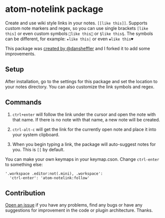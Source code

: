 # atom-notelink package

Create and use wiki style links in your notes. `[[like this]]`. Supports custom note markers and regex, so you can use single brackets `[like this]` or even custom symbols `🔗like this🔗` or `§like this§`. The symbols can be different, for example: `★like this|` or even `❀like this♥`

This package was [created by @dansheffler](https://github.com/dansheffler/zettelkasten-wiki) and I forked it to add some improvements.

## Setup

After installation, go to the settings for this package and set the location to your notes directory. You can also customize the link symbols and regex.

## Commands

1. `ctrl+enter` will follow the link under the cursor and open the note with that name. If there is no note with that name, a new note will be created.

2. `ctrl-alt-c` will get the link for the currently open note and place it into your system clipboard.

3. When you begin typing a link, the package will auto-suggest notes for you. This is `[[` by default.

You can make your own keymaps in your keymap.cson. Change `ctrl-enter` to something else:

```
'.workspace .editor:not(.mini), .workspace':
  'ctrl-enter': 'atom-notelink:follow'
```

## Contribution

[Open an issue](https://github.com/xHN35RQ/atom-notelink/issues) if you have any problems, find any bugs or have any suggestions for improvement in the code or plugin architecture. Thanks.
